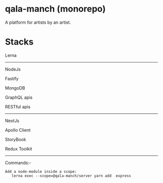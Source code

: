 # qala-manch (monorepo)

A platform for artists by an artist.


# Stacks
Lerna

-------------

NodeJs

Fastify

MongoDB

GraphQL apis

RESTful apis

--------------

NextJs

Apollo Client

StoryBook

Redux Toolkit

-------------
Commands:-
    
    Add a node-module inside a scope:
       lerna exec --scope=@qala-manch/server yarn add  express



